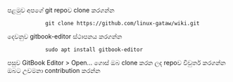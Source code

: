 පළමුව අපගේ git repoව clone කරගන්න 

                git clone https://github.com/linux-gataw/wiki.git
                
දෙවනුව gitbook-editor ස්ථාපනය කරගන්න                

                sudo apt install gitbook-editor
                
පසුව GitBook Editor > Open... ගොස් ඔබ clone කරන ලද repoව විවුර්ත කරගන්න
ඔබට උවමනා contribution කරන්න 
 
                